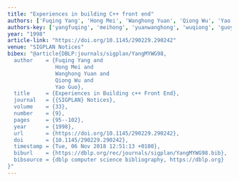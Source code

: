 ```yaml
---
title: "Experiences in building C++ front end"
authors: ['Fuqing Yang', 'Hong Mei', 'Wanghong Yuan', 'Qiong Wu', 'Yao Guo 0001']
authors-key: ['yangfuqing', 'meihong', 'yuanwanghong', 'wuqiong', 'guoyao']
year: "1998"
article-link: "https://doi.org/10.1145/290229.290242"
venue: "SIGPLAN Notices"
bibex: "@article{DBLP:journals/sigplan/YangMYWG98,
  author    = {Fuqing Yang and
               Hong Mei and
               Wanghong Yuan and
               Qiong Wu and
               Yao Guo},
  title     = {Experiences in Building c++ Front End},
  journal   = {{SIGPLAN} Notices},
  volume    = {33},
  number    = {9},
  pages     = {95--102},
  year      = {1998},
  url       = {https://doi.org/10.1145/290229.290242},
  doi       = {10.1145/290229.290242},
  timestamp = {Tue, 06 Nov 2018 12:51:13 +0100},
  biburl    = {https://dblp.org/rec/journals/sigplan/YangMYWG98.bib},
  bibsource = {dblp computer science bibliography, https://dblp.org}
}"
---
```

